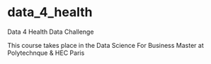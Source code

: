 # data_4_health
Data 4 Health Data Challenge

This course takes place in the Data Science For Business Master at Polytechnque & HEC Paris
